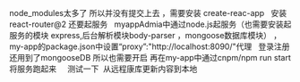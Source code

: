 node_modules太多了 所以并没有提交上去 ，需要安装 create-reac-app   安装react-router@2  还要起服务   myappAdmia中通过node.js起服务（也需要安装起服务的模块 express,后台解析模块body-parser ，mongoose数据库模块）  ，my-app的package.json中设置“proxy”:"http://localhost:8090/"代理   登录注册还用到了mongooseDB  所以也需要开启  再在my-app中通过cnpm/npm run start 将服务跑起来     测试一下  从远程康库更新内容到本地
